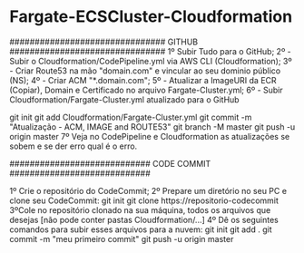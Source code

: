 # Fargate-ECSCluster-Cloudformation
############################### GITHUB ###############################
1º Subir Tudo para o GitHub;
2º - Subir o Cloudformation/CodePipeline.yml via AWS CLI (Cloudformation);
3º - Criar Route53 na mão "domain.com" e vincular ao seu dominio público (NS); 
4º - Criar ACM "*.domain.com";
5º - Atualizar a ImageURI da ECR (Copiar), Domain e Certificado no arquivo Fargate-Cluster.yml;
6º - Subir Cloudformation/Fargate-Cluster.yml atualizado para o GitHub

git init
git add Cloudformation/Fargate-Cluster.yml
git commit -m "Atualização - ACM, IMAGE and ROUTE53"
git branch -M master
git push -u origin master 7º Veja no CodePipeline e Cloudformation as atualizações se sobem e se der erro qual é o erro.

############################ CODE COMMIT ############################

1º Crie o repositório do CodeCommit;
2º Prepare um diretório no seu PC e clone seu CodeCommit:
  git init
  git clone https://repositorio-codecommit
3ºCole no repositório clonado na sua máquina, todos os arquivos que desejas [não pode conter pastas Cloudformation/...]
4º Dê os seguintes comandos para subir esses arquivos para a nuvem:
  git init
  git add .
  git commit -m "meu primeiro commit"
  git push -u origin master